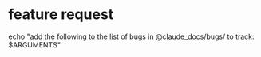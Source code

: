 # feature request
echo "add the following to the list of bugs in @claude_docs/bugs/ to track: $ARGUMENTS"